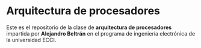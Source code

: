 # Arquitectura de procesadores 
Este es el repositorio de la clase de **arquitectura de procesadores** impartida por **Alejandro
Beltrán** en el programa de ingeniería electrónica de la universidad ECCI.

